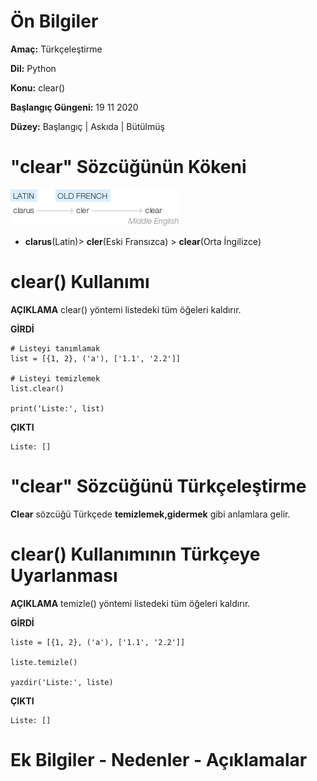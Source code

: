 # Ön Bilgiler
**Amaç:** Türkçeleştirme

**Dil:** Python

**Konu:** clear()

**Başlangıç Güngeni:** 19 11 2020

**Düzey:** Başlangıç | Askıda | Bütülmüş

# "clear" Sözcüğünün Kökeni
![Görsel](/belgelik/görseller/kökenbilim/clear.png)

- **clarus**(Latin)> **cler**(Eski Fransızca) > **clear**(Orta İngilizce)

# clear() Kullanımı

**AÇIKLAMA**
clear() yöntemi listedeki tüm öğeleri kaldırır.

**GİRDİ**
```
# Listeyi tanımlamak
list = [{1, 2}, ('a'), ['1.1', '2.2']]

# Listeyi temizlemek
list.clear()

print('Liste:', list)
```
**ÇIKTI**
```
Liste: []
```

# "clear" Sözcüğünü Türkçeleştirme
**Clear** sözcüğü Türkçede **temizlemek,gidermek** gibi anlamlara gelir.

# clear() Kullanımının Türkçeye Uyarlanması

**AÇIKLAMA**
temizle() yöntemi listedeki tüm öğeleri kaldırır.

**GİRDİ**
```
liste = [{1, 2}, ('a'), ['1.1', '2.2']]

liste.temizle()

yazdir('Liste:', liste)
```
**ÇIKTI**
```
Liste: []
```
# Ek Bilgiler - Nedenler - Açıklamalar
